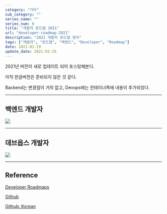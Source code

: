 ```yaml
---
category: "기타"
sub_category: ""
series_name: ""
series_num: 0
title: "개발자 로드맵 2021"
url: "developer-roadmap-2021"
description: "2021 개발자 로드맵 정리"
tags: ["개발자", "로드맵", "백엔드", "Developer", "Roadmap"]
date: 2021-01-19
update_date: 2021-01-19
---
```


2021년 버전이 새로 업데이트 되어 포스팅해본다.

아직 한글버전은 준비되지 않은 것 같다.

Backend는 변경점이 거의 없고, Devops에는 컨테이너쪽에 내용이 추가되었다.

***

## 백엔드 개발자

![](https://www.notion.so/image/https%3A%2F%2Fs3-us-west-2.amazonaws.com%2Fsecure.notion-static.com%2Fe108c347-11cb-403b-b811-844743e16283%2Fbackend.png?table=block&id=b9286018-5a02-4deb-9556-b0e96b806e23&width=2580&userId=038a9d8a-4e75-4deb-a374-ed6ff93980c6&cache=v2)

***

## 데브옵스 개발자

![](https://www.notion.so/image/https%3A%2F%2Fs3-us-west-2.amazonaws.com%2Fsecure.notion-static.com%2F8e20a241-5b2d-4742-87a0-e25c32c074fc%2Fdevops.png?table=block&id=7ea1d021-fac9-4a0a-804d-3118ad788878&width=2580&userId=038a9d8a-4e75-4deb-a374-ed6ff93980c6&cache=v2)

*** 

## Reference

<span class="reference">

[Developer Roadmaps](https://roadmap.sh/)

[Github](https://github.com/kamranahmedse/developer-roadmap)

[Github: Korean](https://github.com/devJang/developer-roadmap)

</span>
